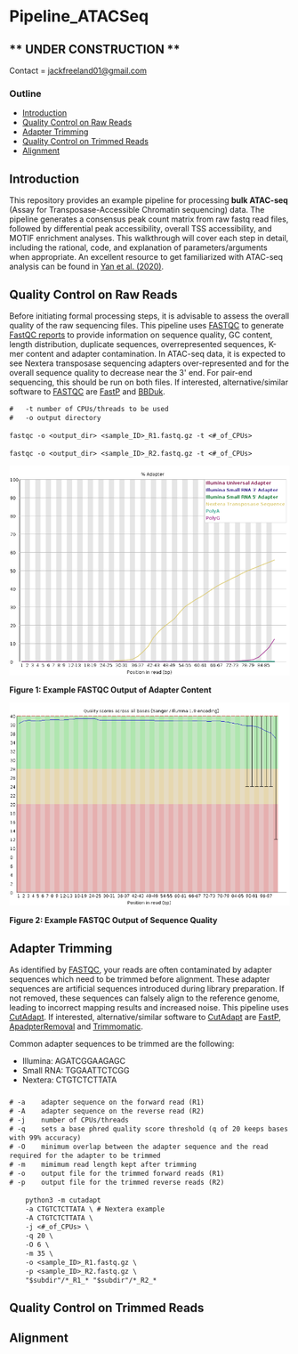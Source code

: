 # Pipeline_ATACSeq

## ** UNDER CONSTRUCTION **

Contact = jackfreeland01@gmail.com 

### **Outline** 

- [Introduction](#introduction)
- [Quality Control on Raw Reads](#quality-control-on-raw-reads)
- [Adapter Trimming](#adapter-trimming)
- [Quality Control on Trimmed Reads](#quality-control-on-trimmed-reads)
- [Alignment](#alignment)

## **Introduction**
This repository provides an example pipeline for processing **bulk ATAC-seq** (Assay for Transposase-Accessible Chromatin sequencing) data. The pipeline generates a consensus peak count matrix from raw fastq read files, followed by differential peak accessibility, overall TSS accessibility, and MOTIF enrichment analyses. This walkthrough will cover each step in detail, including the rational, code, and explanation of parameters/arguments when appropriate. An excellent resource to get familiarized with ATAC-seq analysis can be found in [Yan et al. (2020)](#https://genomebiology.biomedcentral.com/counter/pdf/10.1186/s13059-020-1929-3.pdf).

## **Quality Control on Raw Reads**
Before initiating formal processing steps, it is advisable to assess the overall quality of the raw sequencing files. This pipeline uses [FASTQC](#https://www.bioinformatics.babraham.ac.uk/projects/fastqc/) to generate [FastQC reports](https://dnacore.missouri.edu/PDF/FastQC_Manual.pdf) to provide information on sequence quality, GC content, length distribution, duplicate sequences, overrepresented sequences, K-mer content and adapter contamination. In ATAC-seq data, it is expected to see Nextera transposase sequencing adapters over-represented and for the overall sequence quality to decrease near the 3' end. For pair-end sequencing, this should be run on both files. If interested, alternative/similar software  to [FASTQC](#https://www.bioinformatics.babraham.ac.uk/projects/fastqc/) are [FastP](#https://github.com/OpenGene/fastp) and [BBDuk](https://sourceforge.net/projects/bbmap/).

```
#   -t number of CPUs/threads to be used
#   -o output directory

fastqc -o <output_dir> <sample_ID>_R1.fastq.gz -t <#_of_CPUs> 

fastqc -o <output_dir> <sample_ID>_R2.fastq.gz -t <#_of_CPUs> 
```

<img src="https://github.com/jfreeland01/Pipeline_ATACSeq/blob/main/Figures/FASTQC_Adapter.png" alt="Figure 1: FASTQC Adapter Sequence" width="600"/>

**Figure 1: Example FASTQC Output of Adapter Content**

<img src="https://github.com/jfreeland01/Pipeline_ATACSeq/blob/main/Figures/FASTQC_SeqQual.png" alt="Figure 2: FASTQC Sequence Quality" width="600"/>

**Figure 2: Example FASTQC Output of Sequence Quality**

## **Adapter Trimming**
As identified by [FASTQC](#https://www.bioinformatics.babraham.ac.uk/projects/fastqc/), your reads are often contaminated by adapter sequences which need to be trimmed before alignment. These adapter sequences are artificial sequences introduced during library preparation. If not removed, these sequences can falsely align to the reference genome, leading to incorrect mapping results and increased noise. This pipeline uses [CutAdapt](#https://cutadapt.readthedocs.io/en/stable/). If interested, alternative/similar software  to [CutAdapt](#https://cutadapt.readthedocs.io/en/stable/) are [FastP](#https://github.com/OpenGene/fastp), [ApadpterRemoval](#https://adapterremoval.readthedocs.io/en/2.3.x/) and [Trimmomatic](#http://www.usadellab.org/cms/?page=trimmomatic).

Common adapter sequences to be trimmed are the following:

- Illumina:   AGATCGGAAGAGC
- Small RNA:  TGGAATTCTCGG
- Nextera:    CTGTCTCTTATA
###

```
# -a    adapter sequence on the forward read (R1)
# -A    adapter sequence on the reverse read (R2)
# -j    number of CPUs/threads
# -q    sets a base phred quality score threshold (q of 20 keeps bases with 99% accuracy)
# -O    minimum overlap between the adapter sequence and the read required for the adapter to be trimmed
# -m    mimimum read length kept after trimming
# -o    output file for the trimmed forward reads (R1)
# -p    output file for the trimmed reverse reads (R2)

    python3 -m cutadapt
    -a CTGTCTCTTATA \ # Nextera example
    -A CTGTCTCTTATA \
	-j <#_of_CPUs> \
    -q 20 \
	-O 6 \
	-m 35 \
	-o <sample_ID>_R1.fastq.gz \
	-p <sample_ID>_R2.fastq.gz \
	"$subdir"/*_R1_* "$subdir"/*_R2_*

```



## **Quality Control on Trimmed Reads**
## **Alignment**


